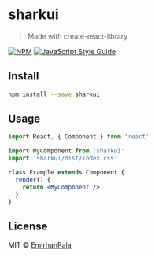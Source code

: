 # sharkui

> Made with create-react-library

[![NPM](https://img.shields.io/npm/v/sharkui.svg)](https://www.npmjs.com/package/sharkui) [![JavaScript Style Guide](https://img.shields.io/badge/code_style-standard-brightgreen.svg)](https://standardjs.com)

## Install

```bash
npm install --save sharkui
```

## Usage

```jsx
import React, { Component } from 'react'

import MyComponent from 'sharkui'
import 'sharkui/dist/index.css'

class Example extends Component {
  render() {
    return <MyComponent />
  }
}
```

## License

MIT © [EmirhanPala](https://github.com/EmirhanPala)

